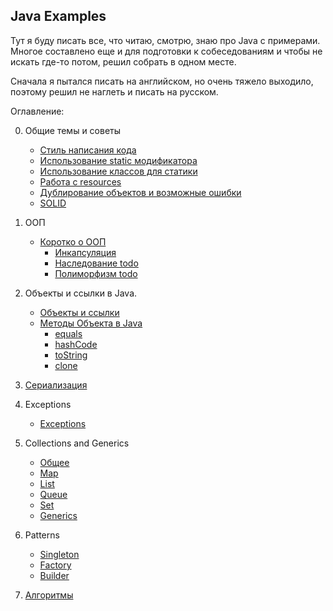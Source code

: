 ## Java Examples
Тут я буду писать все, что читаю, смотрю, знаю про Java с примерами.
Многое составлено еще и для подготовки к собеседованиям и чтобы не искать где-то потом, решил собрать в одном месте.

Сначала я пытался писать на английском, но очень тяжело выходило, поэтому решил не наглеть и писать на русском.

Оглавление:

0. Общие темы и советы
     * [Стиль написания кода](https://github.com/aarexer/java-ex/wiki/Code-style)
     * [Использование static модификатора](https://github.com/aarexer/java-ex/wiki/Static)
     * [Использование классов для статики](https://github.com/aarexer/java-ex/wiki/Classes-for-static)
     * [Работа с resources](https://github.com/aarexer/java-ex/wiki/Resources)
     * [Дублирование объектов и возможные ошибки](https://github.com/aarexer/java-ex/wiki/Duplicate-objects)
     * [SOLID](https://github.com/aarexer/java-ex/wiki/SOLID)
1. ООП
     * [Коротко о ООП](https://github.com/aarexer/java-ex/wiki/OOP)
        * [Инкапсуляция](https://github.com/aarexer/java-ex/wiki/Encapsulation) 
        * [Наследование todo]()
        * [Полиморфизм todo]() 
2. Объекты и ссылки в Java.
     * [Объекты и ссылки](https://github.com/aarexer/java-ex/wiki/Objects-and-references)
     * [Методы Объекта в Java](https://github.com/aarexer/java-ex/wiki/Object-methods)
        * [equals](https://github.com/aarexer/java-ex/wiki/How-to-work-with-equals)
        * [hashCode](https://github.com/aarexer/java-ex/wiki/How-to-work-with-hashCode)
        * [toString](https://github.com/aarexer/java-ex/wiki/How-to-work-with-toString)
        * [clone](https://github.com/aarexer/java-ex/wiki/How-about-Clone%3F)
3. [Сериализация](https://github.com/aarexer/java-ex/wiki/Serialization)
4. Exceptions
     * [Exceptions](https://github.com/aarexer/java-ex/wiki/Exceptions)
5. Collections and Generics
    * [Общее](https://github.com/aarexer/java-ex/wiki/Collections)
    * [Map](https://github.com/aarexer/java-ex/wiki/Map-in-Java)
    * [List]()
    * [Queue]()
    * [Set]()
    * [Generics](https://github.com/aarexer/java-ex/wiki/Generics)
6. Patterns
     * [Singleton](https://github.com/aarexer/java-ex/wiki/Singleton)
     * [Factory](https://github.com/aarexer/java-ex/wiki/Factory-pattern)
     * [Builder](https://github.com/aarexer/java-ex/wiki/Builder-pattern)

7. [Алгоритмы](https://github.com/aarexer/java-ex/wiki/Algorithms)

